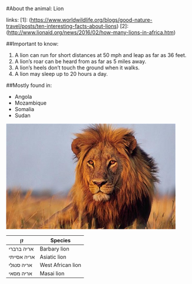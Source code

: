 #About the animal: Lion

links:
[1]: (https://www.worldwildlife.org/blogs/good-nature-travel/posts/ten-interesting-facts-about-lions)
[2]: (http://www.lionaid.org/news/2016/02/how-many-lions-in-africa.htm)

##Important to know:

1.  A lion can run for short distances at 50 mph and leap as far as 36 feet.
2.  A lion’s roar can be heard from as far as 5 miles away.
3.  A lion’s heels don’t touch the ground when it walks. 
4.  A lion may sleep up to 20 hours a day.

##Mostly found in:
- Angola
- Mozambique
- Somalia
- Sudan

![Image of github's lion](/Images/lion.jpg)

זן             | Species
--------------|--------
אריה ברברי     | Barbary lion
אריה אסייתי    | Asiatic lion
אריה סנגלי     | West African lion 
אריה מסאי     | Masai lion

